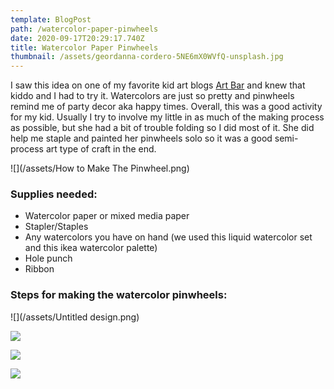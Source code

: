 ```yaml
---
template: BlogPost
path: /watercolor-paper-pinwheels
date: 2020-09-17T20:29:17.740Z
title: Watercolor Paper Pinwheels
thumbnail: /assets/geordanna-cordero-5NE6mX0WVfQ-unsplash.jpg
---
```

I saw this idea on one of my favorite kid art blogs [Art Bar](https://www.artbarblog.com/watercolor-paper-pinwheels/) and knew that kiddo and I had to try it. Watercolors are just so pretty and pinwheels remind me of party decor aka happy times. Overall, this was a good activity for my kid. Usually I try to involve my little in as much of the making process as possible, but she had a bit of trouble folding so I did most of it. She did help me staple and painted her pinwheels solo so it was a good semi-process art type of craft in the end. 

![](/assets/How to Make The Pinwheel.png)

### Supplies needed:

* Watercolor paper or mixed media paper
* Stapler/Staples
* Any watercolors you have on hand (we used this liquid watercolor set and this ikea watercolor palette)
* Hole punch
* Ribbon

### Steps for making the watercolor pinwheels:

![](/assets/Untitled design.png)

![](/assets/IMG_4515.jpeg)

![](/assets/IMG_4519.jpeg)

![](/assets/IMG_8786.jpeg)
